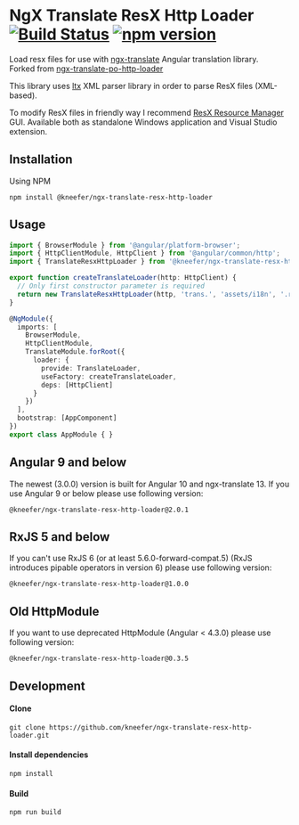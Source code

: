 # NgX Translate ResX Http Loader [![Build Status](https://travis-ci.org/kneefer/ngx-translate-resx-http-loader.svg?branch=master)](https://travis-ci.org/kneefer/ngx-translate-resx-http-loader) [![npm version](https://img.shields.io/npm/v/@kneefer/ngx-translate-resx-http-loader.svg)](https://www.npmjs.com/package/@kneefer/ngx-translate-resx-http-loader)
Load resx files for use with [ngx-translate](https://github.com/ngx-translate/core) Angular translation library.   
Forked from [ngx-translate-po-http-loader](https://github.com/biesbjerg/ngx-translate-po-http-loader)

This library uses [ltx](https://github.com/node-xmpp/ltx) XML parser library in order to parse ResX files (XML-based).

To modify ResX files in friendly way I recommend [ResX Resource Manager](https://github.com/tom-englert/ResXResourceManager) GUI. Available both as standalone Windows application and Visual Studio extension.

## Installation
Using NPM
```
npm install @kneefer/ngx-translate-resx-http-loader
```

## Usage
```ts
import { BrowserModule } from '@angular/platform-browser';
import { HttpClientModule, HttpClient } from '@angular/common/http';
import { TranslateResxHttpLoader } from '@kneefer/ngx-translate-resx-http-loader';

export function createTranslateLoader(http: HttpClient) {
  // Only first constructor parameter is required
  return new TranslateResxHttpLoader(http, 'trans.', 'assets/i18n', '.resx');
}

@NgModule({
  imports: [
    BrowserModule,
    HttpClientModule,
    TranslateModule.forRoot({
      loader: {
        provide: TranslateLoader,
        useFactory: createTranslateLoader,
        deps: [HttpClient]
      }
    })
  ],
  bootstrap: [AppComponent]
})
export class AppModule { }
```

## Angular 9 and below
The newest (3.0.0) version is built for Angular 10 and ngx-translate 13. If you use Angular 9 or below please use following version:
```
@kneefer/ngx-translate-resx-http-loader@2.0.1
```

## RxJS 5 and below
If you can't use RxJS 6 (or at least 5.6.0-forward-compat.5) (RxJS introduces pipable operators in version 6) please use following version:
```
@kneefer/ngx-translate-resx-http-loader@1.0.0
```

## Old HttpModule
If you want to use deprecated HttpModule (Angular < 4.3.0) please use following version:
```
@kneefer/ngx-translate-resx-http-loader@0.3.5
```

## Development
#### Clone
```
git clone https://github.com/kneefer/ngx-translate-resx-http-loader.git
```
#### Install dependencies
```
npm install
```  
#### Build
```
npm run build
```
